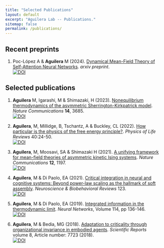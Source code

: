 ```yaml
---
title: "Selected Publications"
layout: default
excerpt: "Aguilera Lab -- Publications."
sitemap: false
permalink: /publications/
---
```


## Recent preprints

1. Poc-López A & **Aguilera** M (2024). [Dynamical Mean-Field Theory of Self-Attention Neural Networks](https://arxiv.org/abs/2406.07247). _arxiv preprint_.\
[![DOI](https://img.shields.io/badge/DOI-10.48550/arXiv.2406.07247--y-lightgreen.svg)](https://doi.org/10.48550/arXiv.2406.07247)

## Selected publications

1. **Aguilera** M, Igarashi, M & Shimazaki, H (2023). [Nonequilibrium thermodynamics of the asymmetric Sherrington-Kirkpatrick model](https://www.nature.com/articles/s41467-023-39107-y). _Nature Communications_ **14**, 3685.\
[![DOI](https://img.shields.io/badge/DOI-10.1038/s41467--023--39107--y-lightgreen.svg)](https://doi.org/10.1038/s41467-023-39107-y)

1. **Aguilera**, M, Millidge, B, Tschantz, A & Buckley, CL (2022). [How particular is the physics of the free energy principle?](https://www.nature.com/articles/s41467-021-20890-5). _Physics of Life Reviews_ 40:24-50.\
[![DOI](https://img.shields.io/badge/DOI-10.1016/j.plrev.2021.11.001-lightgreen.svg)](https://doi.org/10.1016/j.plrev.2021.11.001)

1. **Aguilera**, M, Moosavi, SA & Shimazaki H (2021). [A unifying framework for mean-field theories of asymmetric kinetic Ising systems](https://www.nature.com/articles/s41467-021-20890-5).  _Nature Communications_ **12**, 1197.\
[![DOI](https://img.shields.io/badge/DOI-10.1038/s41467--021--20890--5-lightgreen.svg)](https://doi.org/10.1038/s41467-021-20890-5)

1. **Aguilera**, M & Di Paolo, EA (2021). [Critical integration in neural and cognitive systems: Beyond power-law scaling as the hallmark of soft assembly](https://www.sciencedirect.com/science/article/pii/S0149763421000233). _Neuroscience & Biobehavioral Reviews_ 123.\
[![DOI](https://img.shields.io/badge/DOI-10.1016/j.neubiorev.2021.01.009-lightgreen.svg)](https://doi.org/10.1016/j.neubiorev.2021.01.009)

1. **Aguilera**, M & Di Paolo, EA (2019). [Integrated information in the thermodynamic limit](https://doi.org/10.1016/j.neunet.2019.03.001). <i>Neural Networks</i>, Volume 114, pp 136-146.\
[![DOI](https://img.shields.io/badge/DOI-10.1016/j.neunet.2019.03.001-lightgreen.svg)](https://doi.org/10.1016/j.neunet.2019.03.001)

1. **Aguilera**, M &amp; Bedia, MG (2018). [Adaptation to criticality through organizational invariance in embodied agents](https://www.nature.com/articles/s41598-018-25925-4). _Scientific Reports_ volume 8, Article number: 7723 (2018).\
[![DOI](https://img.shields.io/badge/DOI-10.1038/s41598--018--25925--4-lightgreen.svg)](https://doi.org/10.1038/s41598-018-25925-4)

